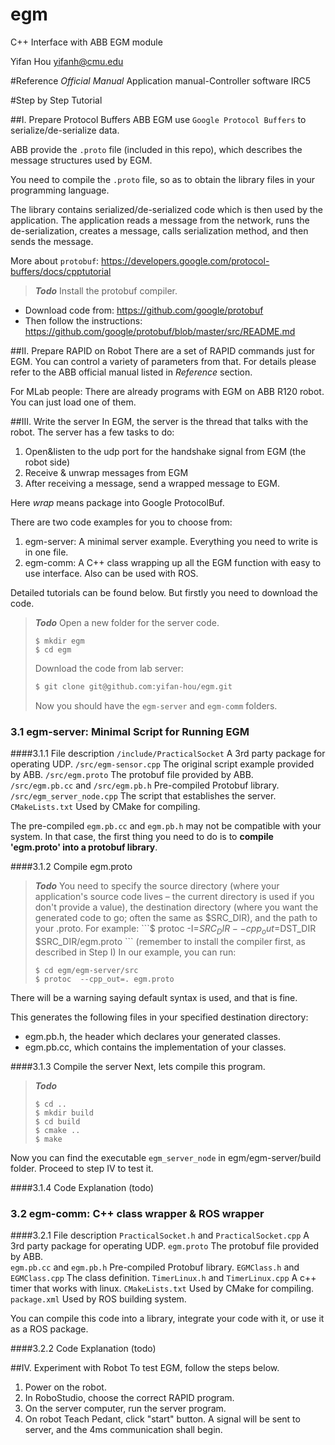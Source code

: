 # egm
C++ Interface with ABB EGM module

Yifan Hou
yifanh@cmu.edu

#Reference
*Official Manual*
Application manual-Controller software IRC5


#Step by Step Tutorial

##I. Prepare Protocol Buffers 
ABB EGM use ```Google Protocol Buffers``` to serialize/de-serialize data.

ABB provide the ```.proto``` file (included in this repo), which describes the message structures used by EGM.

You need to compile the ```.proto``` file, so as to obtain the library files in your programming language.

The library contains serialized/de-serialized code which is then used by the application. The application reads a message from the network, runs the de-serialization, creates a message, calls serialization method, and then sends the message.

More about ```protobuf```:
https://developers.google.com/protocol-buffers/docs/cpptutorial

> ***Todo***
Install the protobuf compiler.
* Download code from: 
https://github.com/google/protobuf
* Then follow the instructions:
https://github.com/google/protobuf/blob/master/src/README.md


##II. Prepare RAPID on Robot
There are a set of RAPID commands just for EGM. You can control a variety of parameters from that. For details please refer to the ABB official manual listed in *Reference* section.

For MLab people:
There are already programs with EGM on ABB R120 robot.
You can just load one of them.


##III. Write the server
In EGM, the server is the thread that talks with the robot.
The server has a few tasks to do:
1. Open&listen to the udp port for the handshake signal from EGM (the robot side)
2. Receive & unwrap messages from EGM
3. After receiving a message, send a wrapped message to EGM.

Here *wrap* means package into Google ProtocolBuf.
 
There are two code examples for you to choose from: 
1. egm-server: A minimal server example. Everything you need to write is in one file.
2. egm-comm: A C++ class wrapping up all the EGM function with easy to use interface. Also can be used with ROS.

Detailed tutorials can be found below. But firstly you need to download the code.
>***Todo***
> Open a new folder for the server code.
> ``` 
> $ mkdir egm
> $ cd egm
> ```
> Download the code from lab server:
> ``` bash
> $ git clone git@github.com:yifan-hou/egm.git
> ```
> Now you should have the ```egm-server``` and ```egm-comm``` folders.

### 3.1 egm-server: Minimal Script for Running EGM
####3.1.1 File description
```/include/PracticalSocket``` A 3rd party package for operating UDP.
```/src/egm-sensor.cpp``` The original script example provided by ABB.
```/src/egm.proto``` The protobuf file provided by ABB.  
```/src/egm.pb.cc``` and ```/src/egm.pb.h``` Pre-compiled Protobuf library. 
```/src/egm_server_node.cpp``` The script that establishes the server.
```CMakeLists.txt``` Used by CMake for compiling. 


The pre-compiled  ```egm.pb.cc``` and ```egm.pb.h``` may not be compatible with your system. In that case, the first thing  you need to do is to **compile 'egm.proto' into a protobuf library**.  

####3.1.2 Compile egm.proto
> ***Todo***
>  You need to specify the source directory (where your application's source code lives – the current directory is used if you don't provide a value), the destination directory (where you want the generated code to go; often the same as $SRC_DIR), and the path to your .proto. 
> For example: ```$ protoc -I=$SRC_DIR --cpp_out=$DST_DIR $SRC_DIR/egm.proto ```
(remember to install the compiler first, as described in Step I)
In our example, you can run: 
> ``` 
> $ cd egm/egm-server/src
> $ protoc  --cpp_out=. egm.proto 
> ```
There will be a warning saying default syntax is used, and that is fine.

This generates the following files in your specified destination directory:

- egm.pb.h, the header which declares your generated classes.
- egm.pb.cc, which contains the implementation of your classes.

####3.1.3 Compile the server 
Next, lets compile this program.
> ***Todo***
> ```
> $ cd ..
> $ mkdir build
> $ cd build
> $ cmake ..
> $ make
> ```

Now  you can find the executable ```egm_server_node``` in egm/egm-server/build folder.
Proceed to step IV to test it.

####3.1.4 Code Explanation
(todo)


### 3.2 egm-comm: C++ class wrapper & ROS wrapper
####3.2.1 File description
```PracticalSocket.h``` and ```PracticalSocket.cpp``` A 3rd party package for operating UDP.
```egm.proto``` The protobuf file provided by ABB.  
```egm.pb.cc``` and ```egm.pb.h``` Pre-compiled Protobuf library. 
```EGMClass.h``` and ```EGMClass.cpp``` The class definition.
```TimerLinux.h``` and ```TimerLinux.cpp``` A c++ timer that works with linux.
```CMakeLists.txt``` Used by CMake for compiling. 
```package.xml``` Used by ROS building system.

You can compile this code into a library, integrate your code with it, or use it as a ROS package.

####3.2.2 Code Explanation
(todo)

##IV. Experiment with Robot
To test EGM, follow the steps below.
1. Power on the robot.
2. In RoboStudio, choose the correct RAPID program.
3. On the server computer, run the server program.
4. On robot Teach Pedant, click "start" button. A signal will be sent to server, and the 4ms communication shall begin.
